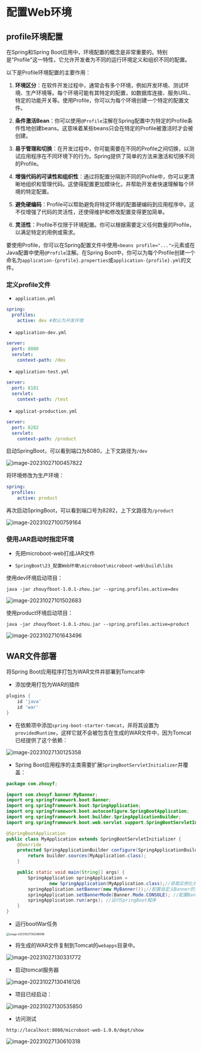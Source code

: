 # 配置Web环境

## profile环境配置

在Spring和Spring Boot应用中，环境配置的概念是非常重要的。特别是"Profile"这一特性，它允许开发者为不同的运行环境定义和组织不同的配置。

以下是Profile环境配置的主要作用：

1. **环境区分**：在软件开发过程中，通常会有多个环境，例如开发环境、测试环境、生产环境等。每个环境可能有其特定的配置，如数据库连接、服务URL、特定的功能开关等。使用Profile，你可以为每个环境创建一个特定的配置文件。

2. **条件激活Bean**：你可以使用`@Profile`注解在Spring配置中为特定的Profile条件性地创建beans。这意味着某些beans只会在特定的Profile被激活时才会被创建。

3. **易于管理和切换**：在开发过程中，你可能需要在不同的Profile之间切换，以测试应用程序在不同环境下的行为。Spring提供了简单的方法来激活和切换不同的Profile。

4. **增强代码的可读性和组织性**：通过将配置分隔到不同的Profile中，你可以更清晰地组织和管理代码。这使得配置更加模块化，并帮助开发者快速理解每个环境的特定配置。

5. **避免硬编码**：Profile可以帮助避免将特定环境的配置硬编码到应用程序中。这不仅增强了代码的灵活性，还使得维护和修改配置变得更加简单。

6. **灵活性**：Profile不仅限于环境配置。你可以根据需要定义任何数量的Profile，以满足特定的用例或需求。

要使用Profile，你可以在Spring配置文件中使用`<beans profile="...">`元素或在Java配置中使用`@Profile`注解。在Spring Boot中，你可以为每个Profile创建一个命名为`application-{profile}.properties`或`application-{profile}.yml`的文件。

### 定义profile文件

- `application.yml`

```yaml
spring:
  profiles:
    active: dev #默认为开发环境
```

- `application-dev.yml`

```yaml
server:
  port: 8080
  servlet:
    context-path: /dev
```

- `application-test.yml`

```yaml
server:
  port: 8181
  servlet:
    context-path: /test
```

- `applicat-production.yml`

```yaml
server:
  port: 8282
  servlet:
    context-path: /product
```

启动SpringBoot，可以看到端口为8080，上下文路径为`/dev`

![image-20231027100457822](assets/image-20231027100457822.png)

将环境修改为生产环境：

```yaml
spring:
  profiles:
    active: product
```

再次启动SpringBoot，可以看到端口号为8282，上下文路径为`/product`

![image-20231027100759164](assets/image-20231027100759164.png)

### 使用JAR启动时指定环境

- 先把microboot-web打成JAR文件

- `SpringBoot\23_配置Web环境\microboot\microboot-web\build\libs`

使用dev环境启动项目：

```
java -jar zhouyfboot-1.0.1-zhou.jar --spring.profiles.active=dev
```

![image-20231027101502683](assets/image-20231027101502683.png)

使用product环境启动项目：

```
java -jar zhouyfboot-1.0.1-zhou.jar --spring.profiles.active=product
```

![image-20231027101643496](assets/image-20231027101643496.png)

## WAR文件部署

将Spring Boot应用程序打包为WAR文件并部署到Tomcat中

- 添加使用打包为WAR的插件

```groovy
plugins {
    id 'java'
    id 'war'
}
```

- 在依赖项中添加`spring-boot-starter-tomcat`，并将其设置为`providedRuntime`，这样它就不会被包含在生成的WAR文件中，因为Tomcat已经提供了这个依赖：

![image-20231027130125358](assets/image-20231027130125358.png)

- Spring Boot应用程序的主类需要扩展`SpringBootServletInitializer`并覆盖：

```java
package com.zhouyf;

import com.zhouyf.banner.MyBanner;
import org.springframework.boot.Banner;
import org.springframework.boot.SpringApplication;
import org.springframework.boot.autoconfigure.SpringBootApplication;
import org.springframework.boot.builder.SpringApplicationBuilder;
import org.springframework.boot.web.servlet.support.SpringBootServletInitializer;

@SpringBootApplication
public class MyApplication extends SpringBootServletInitializer {
    @Override
    protected SpringApplicationBuilder configure(SpringApplicationBuilder builder) {
        return builder.sources(MyApplication.class);
    }

    public static void main(String[] args) {
        SpringApplication springApplication =
                new SpringApplication(MyApplication.class);//获取实例化对象
        springApplication.setBanner(new MyBanner());//配置自定义Banner的生成器
        springApplication.setBannerMode(Banner.Mode.CONSOLE); //配置Banner输出到控制台
        springApplication.run(args); //运行SpringBoot程序
    }
}
```

- 运行bootWar任务

<img src="assets/image-20231027130246596.png" alt="image-20231027130246596" style="zoom:50%;" />

- 将生成的WAR文件复制到Tomcat的`webapps`目录中。

![image-20231027130331772](assets/image-20231027130331772.png)

- 启动tomcat服务器

![image-20231027130416126](assets/image-20231027130416126.png)

- 项目已经启动：

![image-20231027130535850](assets/image-20231027130535850.png)

- 访问测试

```
http://localhost:8080/microboot-web-1.0.0/dept/show
```

![image-20231027130610318](assets/image-20231027130610318.png)